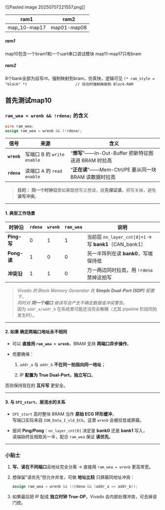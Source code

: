 ![[Pasted image 20250707221557.png]]

| ram1         | ram2        |
| ------------ | ----------- |
| map_10-map17 | map01-map08 |
##### **ram1**
map10包含一个bram1和一个uart串口调试模块
map11-map17只有bram
##### **ram2**
8个bank全部为自写rtl，强制映射到bram，仿真快，逻辑可见
 `(* ram_style = "block" *)                      // 综合时强制映射到 Block-RAM`

## 首先测试map10
### `ram_wea = wrenb && !rdena;` 的含义

```verilog
wire ram_wea;
assign ram_wea = wrenb && (!rdena);
```

| 信号          | 来源                     | 含义                                       |
| ----------- | ---------------------- | ---------------------------------------- |
| **`wrenb`** | 写端口 B 的 `write enable` | “**想写**”——In-Out-Buffer 把新特征图送进 BRAM 时拉高 |
| **`rdena`** | 读端口 A 的 `read enable`  | “**正在读**”——Mem-Ctrl/PE 要从同一块 BRAM 读数据时拉高 |

> **目的：** **同一个时钟沿**里如果既想写又想读，就**先保证读**，把写关掉，避免**读写冲突**。

---

#### 1. 典型工作场景

| 时钟沿        | `rdena` | `wrenb` | `ram_wea` | 说明                                               |
| ---------- | ------- | ------- | --------- | ------------------------------------------------ |
| **Ping-写** | 0       | 1       | 1         | 当前层 `nn_layer_cnt[0]=1` → 写 **bank1**（CAN_bank1） |
| **Pong-读** | 1       | 0       | 0         | 另一半阵列在读 **bank0**，写端保持低                          |
| **冲突沿**    | 1       | 1       | 0         | 万一两边同时拉高，用 `!rdena` 禁掉这拍写                        |

> _Vivado 的 Block Memory Generator 在 **Simple Dual-Port (SDP)** 配置下，  
> 同时对 **同一个端口** 做读写会产生不确定数据或冲突警告。_  
> 因为 `addr_a/addr_b` 在系统里可能还没完全解耦（尤其 pipeline 阶段同拍发生时）。

---

#### 2. 如果 **确定两端口地址永不相同**

- 可以 **直接用 `ram_wea = wrenb`**，BRAM 支持 **两端口异步操作**。
    
- 但要确保：
    
    1. `addr_a` 与 `addr_b` **不在同一拍指向同一地址**；
        
    2. IP **配置为 True Dual-Port，独立写口**。
        

否则保持现在的 **互斥写** 更安全。

---

#### 3. 与 `SPI_start`、层流水的关系

- `SPI_start` 高时整块 BRAM 当作 **原始 ECG 环形缓冲**，  
    写端口实际来自 `IOB_Data_I_vld_ECG`，这里 `wrenb` 会被拉低或屏蔽。
    
- 层间 **Ping/Pong**：`nn_layer_cnt[0]` 决定是 **bank0** 还是 **bank1** 写入，  
    读端始终反相取另一半，配合 `ram_wea` 保证 **读优先**。
    

---

### 小贴士

1. **写、读在不同端口**且地址完全分离 → 直接用 `ram_wea = wrenb` 更高带宽。
    
2. 想保留“读优先”但允许并发，可做 **地址比较** 只屏蔽同地址冲突：
    
    ```verilog
    assign ram_wea = wrenb && !(rdena && (addr_a == addr_b));
    ```
    
3. 如果最后把 IP 配成 **独立时钟 True-DP**，Vivado 会内部处理冲突，可去掉该门控。